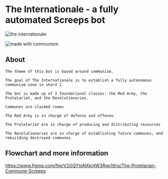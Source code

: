 # The Internationale - a fully automated Screeps bot

![the internationale](https://i.ibb.co/K5XGK5t/Group-2.png)

![made with communism](https://i.ibb.co/6BcyfxZ/Group-1-7.png)

## About
```
The theme of this bot is based around communism.

The goal of The Internationale is to establish a fully autonomous communism zone in shard 2.

The bot is made up of 3 foundational classes: the Red Army, the Proletariat, and the Revolutionaries.

Communes are claimed rooms

The Red Army is in charge of defence and offense.

The Proletariat are in charge of producing and distributing resources

The Revolutionaries are in charge of establishing future communes, and rebuilding destroyed communes.
```
## Flowchart and more information

https://www.figma.com/file/V2GQYIqNXkntW3Rgp19ris/The-Proletarian-Commune-Screeps
